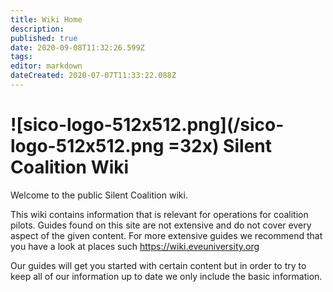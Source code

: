 ```yaml
---
title: Wiki Home
description: 
published: true
date: 2020-09-08T11:32:26.599Z
tags: 
editor: markdown
dateCreated: 2020-07-07T11:33:22.088Z
---
```


# ![sico-logo-512x512.png](/sico-logo-512x512.png =32x) Silent Coalition Wiki
Welcome to the public Silent Coalition wiki.

This wiki contains information that is relevant for operations for coalition pilots.
Guides found on this site are not extensive and do not cover every aspect of the given content. For more extensive guides we recommend that you have a look at places such https://wiki.eveuniversity.org

Our guides will get you started with certain content but in order to try to keep all of our information up to date we only include the basic information.

